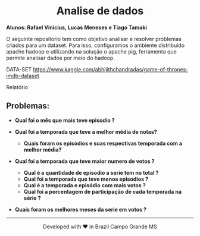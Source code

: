 <h1 align="center">Analise de dados</h1>

**Alunos: Rafael Vinicius, Lucas Meneses e Tiago Tamaki**

O seguinte repositorio tem como objetivo analisar e resolver problemas criados para um dataset. Para isso, configuramos o ambiente distribuído apache hadoop e utilizando na solução o apache pig, ferramenta que permite analisar dados por meio do hadoop.

DATA-SET
https://www.kaggle.com/abhijithchandradas/game-of-thrones-imdb-dataset

<p href:https://github.com/rafavini/got-pigHadoop/blob/main/Relat%C3%B3rio%20sistemas%20%20distribuidos.pdf>Relatório</p>


## Problemas:

* **Qual foi o mês que mais teve episodio ?**
* **Qual foi a temporada que teve a melhor média de notas?**
    * **Quais foram os episódios e suas respectivas temporada com a melhor média?**
* **Qual foi a temporada que teve maior numero de votos ?**
    * **Qual é a quantidade de episodio a serie tem no total ?**
    * **Qual foi a temporada  que teve menos episodios ?**
    * **Qual é a temporada e episódio com mais votos ?**
    * **Qual foi a porcentagem de participação de cada temporada na série ?**

* **Quais foram os melhores meses da serie em votos ?** 



<hr>
<p align="center">
Developed with ❤️ in Brazil Campo Grande MS 
</p>
